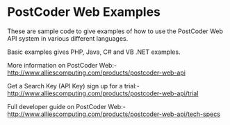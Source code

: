 PostCoder Web Examples
======================

These are sample code to give examples of how to use the PostCoder Web API system in various different languages.

Basic examples gives PHP, Java, C# and VB .NET examples.

More information on PostCoder Web:-
http://www.alliescomputing.com/products/postcoder-web-api

Get a Search Key (API Key) sign up for a trial:-
http://www.alliescomputing.com/products/postcoder-web-api/trial

Full developer guide on PostCoder Web:-
http://www.alliescomputing.com/products/postcoder-web-api/tech-specs
